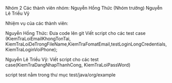 Nhóm 2 Các thành viên nhóm: Nguyễn Hồng Thức (Nhóm trưởng) Nguyễn Lê Triều Vỹ

Nhiệm vụ của các thành viên:

Nguyễn Hồng Thức: Đưa code lên git Viết script cho các test case (KiemTraLoiEmailKhongTonTai, KiemTraLoiDeTrongFileName,KiemTraFomatEmail,testLoginLongCredentials, KiemTraLoginVoiPhone);

Nguyễn Lê Triều Vỹ: Viết script cho các test case(KiemTraDangNhapThanhCong, KiemTraLoiPassWord)

script test nằm trong thư mục test/java/org/example
